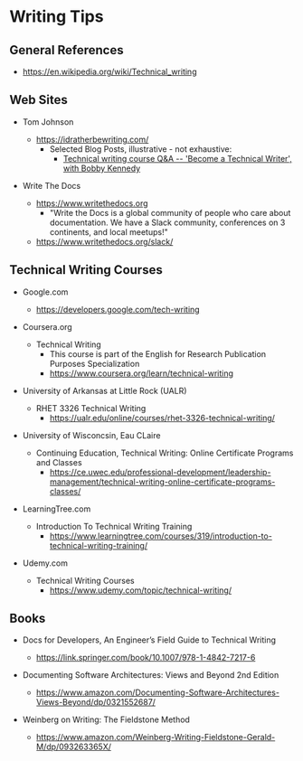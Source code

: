 
# Writing Tips

## General References

- https://en.wikipedia.org/wiki/Technical_writing



## Web Sites

- Tom Johnson
  + https://idratherbewriting.com/
    * Selected Blog Posts, illustrative - not exhaustive:
      * [Technical writing course Q&A -- 'Become a Technical Writer', with Bobby
        Kennedy](https://idratherbewriting.com/blog/technical-writing-course-become-a-technical-writer-bobby-kennedy/)

        

- Write The Docs
  + https://www.writethedocs.org
    * "Write the Docs is a global community of people who care about documentation. We have a Slack community,
      conferences on 3 continents, and local meetups!"
  + https://www.writethedocs.org/slack/



## Technical Writing Courses

- Google.com
  + https://developers.google.com/tech-writing


- Coursera.org
  + Technical Writing
    * This course is part of the English for Research Publication Purposes Specialization
    * https://www.coursera.org/learn/technical-writing


- University of Arkansas at Little Rock (UALR)
  + RHET 3326 Technical Writing 
    * https://ualr.edu/online/courses/rhet-3326-technical-writing/


- University of Wisconcsin, Eau CLaire
  + Continuing Education, Technical Writing: Online Certificate Programs and Classes
    * https://ce.uwec.edu/professional-development/leadership-management/technical-writing-online-certificate-programs-classes/


- LearningTree.com
  + Introduction To Technical Writing Training
    * https://www.learningtree.com/courses/319/introduction-to-technical-writing-training/


- Udemy.com
  + Technical Writing Courses
    * https://www.udemy.com/topic/technical-writing/


## Books

- Docs for Developers, An Engineer’s Field Guide to Technical Writing
  + https://link.springer.com/book/10.1007/978-1-4842-7217-6

- Documenting Software Architectures: Views and Beyond 2nd Edition 
  + https://www.amazon.com/Documenting-Software-Architectures-Views-Beyond/dp/0321552687/

- Weinberg on Writing: The Fieldstone Method 
  + https://www.amazon.com/Weinberg-Writing-Fieldstone-Gerald-M/dp/093263365X/

